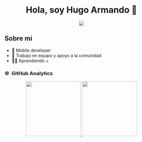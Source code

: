 <div align="center">
<h1 align="center">Hola, soy Hugo Armando 👋</h1>
</div>
<div align="center">
<img src="https://drive.google.com/file/d/1QvcsrBb0IyXa9E010eCBxVhIP0jDryhc/view?usp=sharing">
  
  </div>
  
  ## Sobre mi

- 📲 Mobile developer
- 🎥 Trabajo en equipo y apoyo a la comunidad
- 🧑‍🏫 Aprendiendo +
### ⚙️ &nbsp;GitHub Analytics

<p align="center">
<a href="https://github.com/Lechuguita015">
  <img height="180em" src="https://github-readme-stats-eight-theta.vercel.app/api?username=Lechuguita015&show_icons=true&theme=algolia&include_all_commits=true&count_private=true"/>
  <img height="180em" src="https://github-readme-stats-eight-theta.vercel.app/api/top-langs/?username=Lechuguita015&layout=compact&langs_count=8&theme=algolia"/>
</a>
</p>
